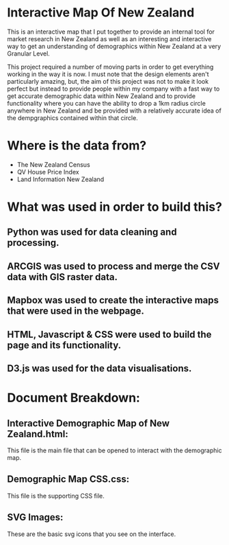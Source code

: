 # Interactive Map Of New Zealand
This is an interactive map that I put together to provide an internal tool for market research in New Zealand as well as an interesting and interactive way to get an understanding of demographics within New Zealand at a very Granular Level.

This project required a number of moving parts in order to get everything working in the way it is now. I must note that the design elements aren't particularly amazing, but, the aim of this project was not to make it look perfect but instead to provide people within my company with a fast way to get accurate demographic data within New Zealand and to provide functionality where you can have the ability to drop a 1km radius circle anywhere in New Zealand and be provided with a relatively accurate idea of the dempgraphics contained within that circle.

# Where is the data from?
- The New Zealand Census
- QV House Price Index
- Land Information New Zealand

# What was used in order to build this?

## Python was used for data cleaning and processing.
## ARCGIS was used to process and merge the CSV data with GIS raster data.
## Mapbox was used to create the interactive maps that were used in the webpage.
## HTML, Javascript & CSS were used to build the page and its functionality.
## D3.js was used for the data visualisations.

# Document Breakdown:

## Interactive Demographic Map of New Zealand.html:
This file is the main file that can be opened to interact with the demographic map.

## Demographic Map CSS.css:
This file is the supporting CSS file.

## SVG Images:
These are the basic svg icons that you see on the interface.





